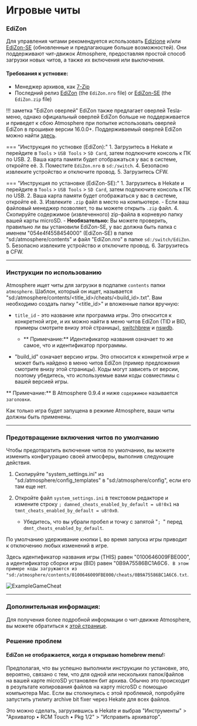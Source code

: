# Игровые читы

### **EdiZon**

Для управления читами рекомендуется использовать [Edizione](https://github.com/Werewolf/EdiZon) и/или [EdiZon-SE](https://github.com/tomwhite/EdiZon-SE) (обновленные и предлагающие больше возможностей). Они поддерживают чит-движок Atmosphere, предоставляя простой способ загрузки новых читов, а также их включения или выключения.

#### Требования к устновке:
- Менеджер архивов, как [7-Zip](https://www.7-zip.org/)
- Последний релиз [EdiZon](https://github.com/WerWolv/EdiZon/releases) (the `EdiZon.nro` file) or [EdiZon-SE](https://github.com/tomvita/EdiZon-SE/releases) (the `EdiZon.zip` file)

!!! заметка "EdiZon оверлей"
    EdiZon также предлагает оверлей Tesla-меню, однако официальный оверлей EdiZon больше не поддерживается и приведет к сбою Atmosphere при попытке использовать оверлей EdiZon в прошивке версии 16.0.0+.
    Поддерживаемый оверлей EdiZon можно найти [здесь](https://github.com/proferabg/EdiZon-Overlay/releases).


=== "Инструкция по устновке (EdiZon):"
    1. Загрузитесь в Hekate и перейдите в `Tools` > `USB Tools` > `SD Card`, затем подлкючите консоль к ПК по USB.
    2. Ваша карта памяти будет отображаться у вас в системе, откройте её.
    3. Поместите `EdiZon.nro` в `sd:/switch`.
    4. Безопасно извлеките устройство и отключите провод.
    5. Загрузитесь CFW.

=== "Инструкция по установке (EdiZon-SE):"
    1. Загрузитесь в Hekate и перейдите в `Tools` > `USB Tools` > `SD Card`, затем подлкючите консоль к ПК по USB.
    2. Ваша карта памяти будет отображаться у вас в системе, откройте её.
    3. Извлеките `.zip` файл в место на компьютере.
    - Если ваш файловый менеджер позволяет, то вы можете открыть `.zip` файл.
    4. Скопируйте содержимое (извлеченного) zip-файла в корневую папку вашей карты microSD.
    - **Необязательно:** Вы можете проверить, правильно ли вы установили EdiZon-SE, у вас должна быть папка с именем "054e4f4558454000" (EdiZon-SE) в папке "sd:/atmosphere/contents" и файл "EdiZon.nro" в папке `sd:/switch/EdiZon`.
    5. Безопасно извлеките устройство и отключите провод.
    6. Загрузитесь в CFW.

-----

### **Инструкции по использованию**

Atmosphere ищет читы для загрузки в подпапке `contents` папки `atmosphere`. Шаблон, который он ищет, называется "sd:/atmosphere/contents/<title_id>/cheats/<build_id>.txt".
Вам необходимо создать папку "<title_id>" и вложенные папки вручную:

- `title_id` - это название или программа игры. Это относится к конкретной игре, и их можно найти в меню читов EdiZon (TID и BID, примеры смотрите внизу этой страницы), [switchbrew](https://switchbrew.org/wiki/Title_list/Games) и [nswdb](https://nswdb.com/).

    - ** Примечание:** Идентификатор названия означает то же самое, что и идентификатор программы.

- "build_id" означает версию игры. Это относится к конкретной игре и может быть найдено в меню читов EdiZon (пример предложения смотрите внизу этой страницы). Коды могут зависеть от версии, поэтому убедитесь, что используемые вами коды совместимы с вашей версией игры.

** Примечание:** В Atmosphere 0.9.4 и ниже `содержимое` называется `заголовки`.

Как только игра будет запущена в режиме Atmosphere, ваши читы должны быть применены.

-----

### **Предотвращение включения читов по умолчанию**

Чтобы предотвратить включение читов по умолчанию, вы можете изменить конфигурацию своей атмосферы, выполнив следующие действия.

1. Скопируйте "system_settings.ini" из "sd:/atmosphere/config_templates" в "sd:/atmosphere/config", если его там еще нет.
2. Откройте файл `system_settings.ini` в текстовом редакторе и измените строку `; damned_cheats_enabled_by_default = u8!0x1` на `tmnt_cheats_enabled_by_default = u8!0x0`.

    - Убедитесь, что вы убрали пробел и точку с запятой "`; `" перед `dmnt_cheats_enabled_by_default`.

По умолчанию удерживание кнопки L во время запуска игры приводит к отключению любых изменений в игре.

Здесь идентификатор названия игры (THIS) равен "0100646009FBE000", а идентификатор сборки игры (BID) равен "0B9A75586BC1A6C6`. В этом примере коды загружаются из "sd:/atmosphere/contents/0100646009FBE000/cheats/0B9A75586BC1A6C6.txt`.

![ExampleGameCheat](../extras/img/game_cheating.jpg)

-----

### **Дополнительная информация:**

Для получения более подробной информации о чит-движке Atmosphere, вы можете обратиться к [этой странице](https://github.com/Atmosphere-NX/Atmosphere/blob/master/docs/features/cheats.md).<br>

### **Решение проблем**
#### **EdiZon не отображается, когда я открываю homebrew menu!:**

Предполагая, что вы успешно выполнили инструкции по установке, это, вероятно, связано с тем, что для одной или нескольких папок/файлов на вашей карте microSD установлен бит архива. Обычно это происходит в результате копирования файлов на карту microSD с помощью компьютера Mac. Если вы столкнулись с этой проблемой, попробуйте запустить утилиту archive bit fixer через Hekate для всех файлов.

Это можно сделать, загрузившись в Hekate и выбрав "Инструменты" > "Архиватор • RCM Touch • Pkg 1/2" > "Исправить архиватор".
